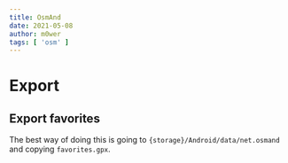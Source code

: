 ```yaml
---
title: OsmAnd
date: 2021-05-08
author: m0wer
tags: [ 'osm' ]
---
```


# Export

## Export favorites

The best way of doing this is going to `{storage}/Android/data/net.osmand` and
copying `favorites.gpx`.
